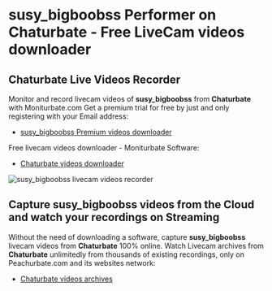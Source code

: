 # susy_bigboobss Performer on Chaturbate - Free LiveCam videos downloader

## Chaturbate Live Videos Recorder

Monitor and record livecam videos of **susy_bigboobss** from **Chaturbate** with Moniturbate.com
Get a premium trial for free by just and only registering with your Email address:
* [susy_bigboobss Premium videos downloader](https://moniturbate.com/request-demo-licence-key.html)

Free livecam videos downloader - Moniturbate Software:
* [Chaturbate videos downloader](https://moniturbate.com/moniturbate-download-software.html)

![susy_bigboobss livecam videos recorder](https://peachurnet.com/templates/moniturbate-software.png)


## Capture susy_bigboobss videos from the Cloud and watch your recordings on Streaming

Without the need of downloading a software, capture **susy_bigboobss** livecam videos from **Chaturbate** 100% online.
Watch Livecam archives from **Chaturbate** unlimitedly from thousands of existing recordings, only on Peachurbate.com and its websites network:
* [Chaturbate videos archives](https://peachurnet.com/)